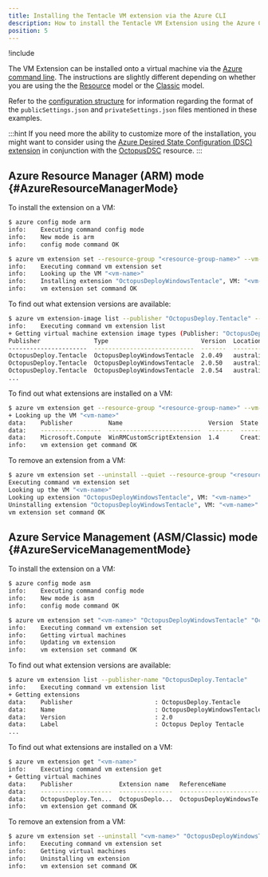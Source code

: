 ```yaml
---
title: Installing the Tentacle VM extension via the Azure CLI
description: How to install the Tentacle VM Extension using the Azure Command Line Interface (CLI)
position: 5
---
```


!include <azure-vm-extension-deprecated>

The VM Extension can be installed onto a virtual machine via the [Azure command line](https://docs.microsoft.com/en-us/azure/xplat-cli-install). The instructions are slightly different depending on whether you are using the the [Resource](#AzureResourceManagerMode) model or the [Classic](#AzureServiceManagementMode) model.

Refer to the [configuration structure](configuration-structure.md) for information regarding the format of the `publicSettings.json` and `privateSettings.json` files mentioned in these examples.

:::hint
If you need more the ability to customize more of the installation, you might want to consider using the [Azure Desired State Configuration (DSC) extension](https://docs.microsoft.com/en-us/azure/virtual-machines/virtual-machines-windows-extensions-dsc-overview) in conjunction with the [OctopusDSC](https://www.powershellgallery.com/packages/OctopusDSC) resource.
:::

## Azure Resource Manager (ARM) mode {#AzureResourceManagerMode}

To install the extension on a VM:

```sh
$ azure config mode arm
info:    Executing command config mode
info:    New mode is arm
info:    config mode command OK

$ azure vm extension set --resource-group "<resource-group-name>" --vm-name "<vm-name>" --name "OctopusDeployWindowsTentacle" --publisher-name "OctopusDeploy.Tentacle" --version "2.0" --public-config-path "publicSettings.json" --private-config-path "privateSettings.json"
info:    Executing command vm extension set
info:    Looking up the VM "<vm-name>"
info:    Installing extension "OctopusDeployWindowsTentacle", VM: "<vm-name>"
info:    vm extension set command OK
```

To find out what extension versions are available:

```sh
$ azure vm extension-image list --publisher "OctopusDeploy.Tentacle" --location "<azure-region>"
info:    Executing command vm extension list
+ Getting virtual machine extension image types (Publisher: "OctopusDeploy.Tentacle" Location:"<azure-region>")
Publisher               Type                          Version  Location
----------------------  ----------------------------  -------  -------------
OctopusDeploy.Tentacle  OctopusDeployWindowsTentacle  2.0.49   australiaeast
OctopusDeploy.Tentacle  OctopusDeployWindowsTentacle  2.0.50   australiaeast
OctopusDeploy.Tentacle  OctopusDeployWindowsTentacle  2.0.54   australiaeast
...
```

To find out what extensions are installed on a VM:

```sh
$ azure vm extension get --resource-group "<resource-group-name>" --vm-name" <vm-name>"
+ Looking up the VM "<vm-name>"
data:    Publisher          Name                        Version  State
data:    -----------------  --------------------------  -------  --------
data:    Microsoft.Compute  WinRMCustomScriptExtension  1.4      Creating
info:    vm extension get command OK
```

To remove an extension from a VM:

```sh
$ azure vm extension set --uninstall --quiet --resource-group "<resource-group-name>" --vm-name "<vm-name>" --name "OctopusDeployWindowsTentacle" --publisher-name "OctopusDeploy.Tentacle" --version "2.0"
Executing command vm extension set
Looking up the VM "<vm-name>"
Looking up extension "OctopusDeployWindowsTentacle", VM: "<vm-name>"
Uninstalling extension "OctopusDeployWindowsTentacle", VM: "<vm-name>"
vm extension set command OK
```

## Azure Service Management (ASM/Classic) mode {#AzureServiceManagementMode}

To install the extension on a VM:

```sh
$ azure config mode asm
info:    Executing command config mode
info:    New mode is asm
info:    config mode command OK

$ azure vm extension set "<vm-name>" "OctopusDeployWindowsTentacle" "OctopusDeploy.Tentacle" "2.0" --public-config-path "publicSettings.json" --private-config-path "privateSettings.json"
info:    Executing command vm extension set
info:    Getting virtual machines
info:    Updating vm extension
info:    vm extension set command OK
```

To find out what extension versions are available:

```sh
$ azure vm extension list --publisher-name "OctopusDeploy.Tentacle"
info:    Executing command vm extension list
+ Getting extensions
data:    Publisher                       : OctopusDeploy.Tentacle
data:    Name                            : OctopusDeployWindowsTentacle
data:    Version                         : 2.0
data:    Label                           : Octopus Deploy Tentacle
...
```

To find out what extensions are installed on a VM:

```sh
$ azure vm extension get "<vm-name>"
info:    Executing command vm extension get
+ Getting virtual machines
data:    Publisher             Extension name   ReferenceName              Version  State
data:    --------------------  ---------------  -------------------------  -------  ------
data:    OctopusDeploy.Ten...  OctopusDeplo...  OctopusDeployWindowsTe...  2.0      Enable
info:    vm extension get command OK
```

To remove an extension from a VM:

```sh
$ azure vm extension set --uninstall "<vm-name>" "OctopusDeployWindowsTentacle" "OctopusDeploy.Tentacle" "2.0"
info:    Executing command vm extension set
info:    Getting virtual machines
info:    Uninstalling vm extension
info:    vm extension set command OK
```